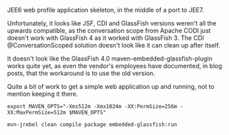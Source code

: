 JEE6 web profile application skeleton, in the middle of a port to JEE7.

Unfortunately, it looks like JSF, CDI and GlassFish versions weren't all the upwards compatible,
as the conversation scope from Apache CODI just doesn't work with GlassFish 4 as it worked with
GlassFish 3. The CDI @ConversationScoped solution doesn't look like it can clean up after itself.

It doesn't look like the GlassFish 4.0 maven-embedded-glassfish-plugin works quite yet, as even
the vendor's employees have documented, in blog posts, that the workaround is to use the old version.

Quite a bit of work to get a simple web application up and running, not to mention keeping it there.

    export MAVEN_OPTS="-Xms512m -Xmx1024m -XX:PermSize=256m -XX:MaxPermSize=512m $MAVEN_OPTS"

    mvn-jrebel clean compile package embedded-glassfish:run

